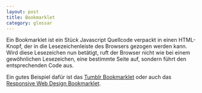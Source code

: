 ```yaml
---
layout: post
title: Bookmarklet
category: glossar
---
```


Ein Bookmarklet ist ein Stück Javascript Quellcode verpackt in einen HTML-Knopf, der in die Lesezeichenleiste des Browsers gezogen werden kann. Wird diese Lesezeichen nun betätigt, ruft der Browser nicht wie bei einem gewöhnlichen Lesezeichen, eine bestimmte Seite auf, sondern führt den entsprechenden Code aus.

Ein gutes Beispiel dafür ist das [Tumblr Bookmarklet](http://www.tumblr.com/apps) oder auch das [Responsive Web Design Bookmarklet](http://responsive.victorcoulon.fr).